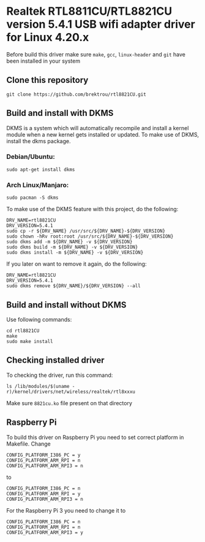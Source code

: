 # Realtek RTL8811CU/RTL8821CU version 5.4.1 USB wifi adapter driver for Linux 4.20.x

Before build this driver make sure `make`, `gcc`, `linux-header` and `git` have been installed in your system

## Clone this repository
```
git clone https://github.com/brektrou/rtl8821CU.git
```
## Build and install with DKMS

DKMS is a system which will automatically recompile and install a kernel module when a new kernel gets installed or updated. To make use of DKMS, install the dkms package.

### Debian/Ubuntu:

    sudo apt-get install dkms

### Arch Linux/Manjaro:

    sudo pacman -S dkms

To make use of the DKMS feature with this project, do the following:

    DRV_NAME=rtl8821CU
    DRV_VERSION=5.4.1
    sudo cp -r ${DRV_NAME} /usr/src/${DRV_NAME}-${DRV_VERSION}
    sudo chown -hRv root:root /usr/src/${DRV_NAME}-${DRV_VERSION}
    sudo dkms add -m ${DRV_NAME} -v ${DRV_VERSION}
    sudo dkms build -m ${DRV_NAME} -v ${DRV_VERSION}
    sudo dkms install -m ${DRV_NAME} -v ${DRV_VERSION}

If you later on want to remove it again, do the following:

    DRV_NAME=rtl8821CU
    DRV_VERSION=5.4.1
    sudo dkms remove ${DRV_NAME}/${DRV_VERSION} --all

## Build and install without DKMS
Use following commands:
```
cd rtl8821CU
make
sudo make install
```
## Checking installed driver
To checking the driver, run this command:
```
ls /lib/modules/$(uname -r)/kernel/drivers/net/wireless/realtek/rtl8xxxu
```
Make sure `8821cu.ko` file present on that directory

## Raspberry Pi
To build this driver on Raspberry Pi you need to set correct platform in Makefile.
Change
```
CONFIG_PLATFORM_I386_PC = y
CONFIG_PLATFORM_ARM_RPI = n
CONFIG_PLATFORM_ARM_RPI3 = n
```
to
```
CONFIG_PLATFORM_I386_PC = n
CONFIG_PLATFORM_ARM_RPI = y
CONFIG_PLATFORM_ARM_RPI3 = n
```
For the Raspberry Pi 3 you need to change it to
```
CONFIG_PLATFORM_I386_PC = n
CONFIG_PLATFORM_ARM_RPI = n
CONFIG_PLATFORM_ARM_RPI3 = y
```
